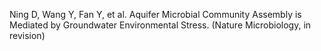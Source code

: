 
Ning D, Wang Y, Fan Y, et al. Aquifer Microbial Community Assembly is Mediated by Groundwater Environmental Stress. (Nature Microbiology, in revision)
